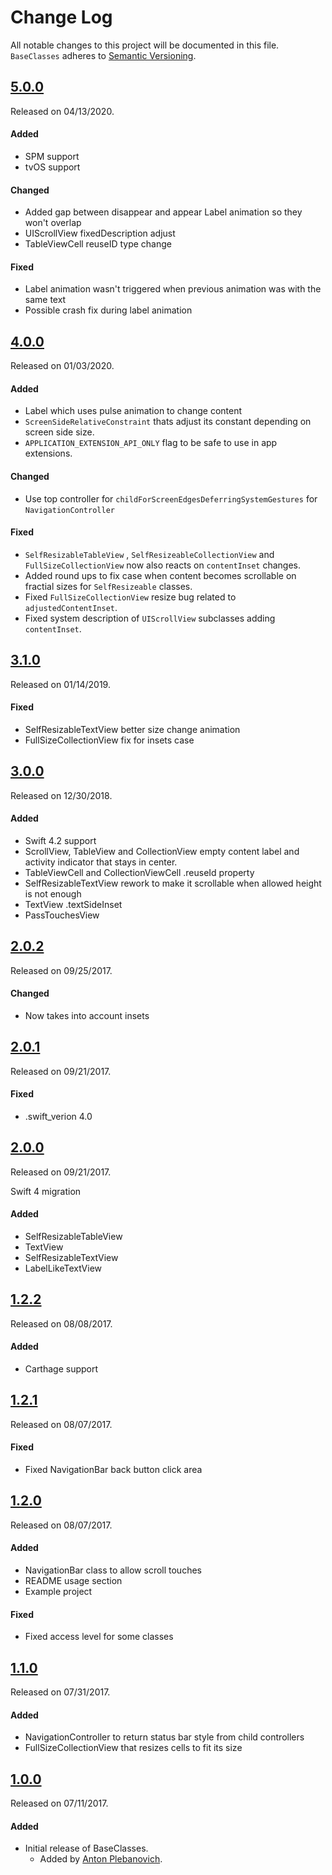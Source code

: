 # Change Log
All notable changes to this project will be documented in this file.
`BaseClasses` adheres to [Semantic Versioning](http://semver.org/).


## [5.0.0](https://github.com/APUtils/BaseClasses/releases/tag/5.0.0)
Released on 04/13/2020.

#### Added
- SPM support
- tvOS support

#### Changed
- Added gap between disappear and appear Label animation so they won't overlap
- UIScrollView fixedDescription adjust
- TableViewCell reuseID type change

#### Fixed
- Label animation wasn't triggered when previous animation was with the same text
- Possible crash fix during label animation


## [4.0.0](https://github.com/APUtils/BaseClasses/releases/tag/4.0.0)
Released on 01/03/2020.

#### Added
- Label which uses pulse animation to change content
- `ScreenSideRelativeConstraint` thats adjust its constant depending on screen side size.
- `APPLICATION_EXTENSION_API_ONLY` flag to be safe to use in app extensions.

#### Changed
-  Use top controller for `childForScreenEdgesDeferringSystemGestures` for `NavigationController`

#### Fixed
- `SelfResizableTableView` , `SelfResizeableCollectionView` and `FullSizeCollectionView` now also reacts on `contentInset` changes.
- Added round ups to fix case when content becomes scrollable on fractial sizes for `SelfResizeable` classes.
- Fixed `FullSizeCollectionView` resize bug related to `adjustedContentInset`.
- Fixed system description of `UIScrollView` subclasses adding `contentInset`.


## [3.1.0](https://github.com/APUtils/BaseClasses/releases/tag/3.1.0)
Released on 01/14/2019.

#### Fixed
- SelfResizableTextView better size change animation
- FullSizeCollectionView fix for insets case


## [3.0.0](https://github.com/APUtils/BaseClasses/releases/tag/3.0.0)
Released on 12/30/2018.

#### Added
- Swift 4.2 support
- ScrollView, TableView and CollectionView empty content label and activity indicator that stays in center.
- TableViewCell and CollectionViewCell .reuseId property
- SelfResizableTextView rework to make it scrollable when allowed height is not enough
- TextView .textSideInset
- PassTouchesView


## [2.0.2](https://github.com/APUtils/BaseClasses/releases/tag/2.0.2)
Released on 09/25/2017.

#### Changed
- Now takes into account insets


## [2.0.1](https://github.com/APUtils/BaseClasses/releases/tag/2.0.1)
Released on 09/21/2017.

#### Fixed
- .swift_verion 4.0


## [2.0.0](https://github.com/APUtils/BaseClasses/releases/tag/2.0.0)
Released on 09/21/2017.

Swift 4 migration

#### Added
- SelfResizableTableView
- TextView
- SelfResizableTextView
- LabelLikeTextView

## [1.2.2](https://github.com/APUtils/BaseClasses/releases/tag/1.2.2)
Released on 08/08/2017.

#### Added
- Carthage support

## [1.2.1](https://github.com/APUtils/BaseClasses/releases/tag/1.2.1)
Released on 08/07/2017.

#### Fixed
- Fixed NavigationBar back button click area

## [1.2.0](https://github.com/APUtils/BaseClasses/releases/tag/1.2.0)
Released on 08/07/2017.

#### Added
- NavigationBar class to allow scroll touches
- README usage section
- Example project

#### Fixed
- Fixed access level for some classes

## [1.1.0](https://github.com/APUtils/BaseClasses/releases/tag/1.1.0)
Released on 07/31/2017.

#### Added
- NavigationController to return status bar style from child controllers
- FullSizeCollectionView that resizes cells to fit its size

## [1.0.0](https://github.com/APUtils/BaseClasses/releases/tag/1.0.0)
Released on 07/11/2017.

#### Added
- Initial release of BaseClasses.
  - Added by [Anton Plebanovich](https://github.com/anton-plebanovich).

